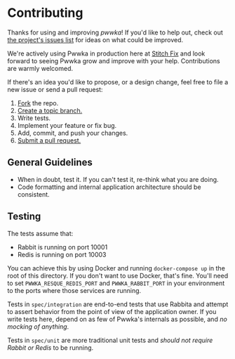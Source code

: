 # Contributing
Thanks for using and improving *pwwka*! If you'd like to help out, check out [the project's issues list](https://github.com/stitchfix/pwwka/issues) for ideas on what could be improved.

We're actively using Pwwka in production here at [Stitch Fix](http://technology.stitchfix.com/) and look forward to seeing Pwwka grow and improve with your help. Contributions are warmly welcomed.

If there's an idea you'd like to propose, or a design change, feel free to file a new issue or send a pull request:

1. [Fork][fork] the repo.
1. [Create a topic branch.][branch]
1. Write tests.
1. Implement your feature or fix bug.
1. Add, commit, and push your changes.
1. [Submit a pull request.][pr]

[fork]: https://help.github.com/articles/fork-a-repo/
[branch]: https://help.github.com/articles/creating-and-deleting-branches-within-your-repository/
[pr]: https://help.github.com/articles/using-pull-requests/

## General Guidelines

* When in doubt, test it.  If you can't test it, re-think what you are doing.
* Code formatting and internal application architecture should be consistent.

## Testing

The tests assume that:

* Rabbit is running on port 10001
* Redis is running on port 10003

You can achieve this by using Docker and running `docker-compose up` in the root of this directory.  If you don't want to use Docker,
that's fine.  You'll need to set `PWWKA_RESQUE_REDIS_PORT` and `PWWKA_RABBIT_PORT` in your environment to the ports where those services
are running.

Tests in `spec/integration` are end-to-end tests that use Rabbita and attempt to assert behavior from the point of view of the application
owner.  If you write tests here, depend on as few of Pwwka's internals as possible, and *no mocking of anything*.

Tests in `spec/unit` are more traditional unit tests and *should not require Rabbit or Redis* to be running.

